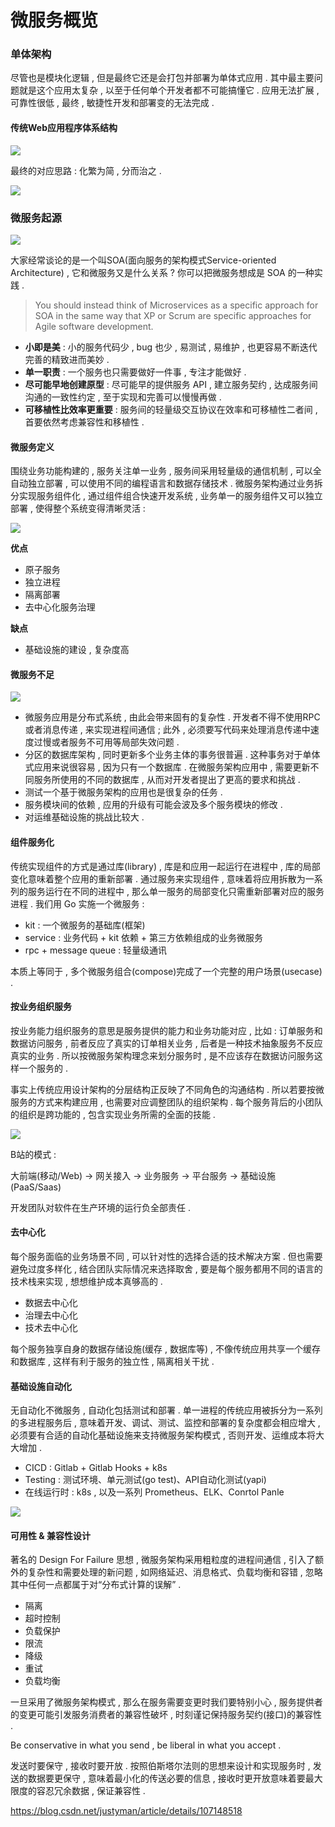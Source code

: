 # 微服务概览

### 单体架构

尽管也是模块化逻辑 , 但是最终它还是会打包并部署为单体式应用 . 其中最主要问题就是这个应用太复杂 , 以至于任何单个开发者都不可能搞懂它 . 应用无法扩展 , 可靠性很低 , 最终 , 敏捷性开发和部署变的无法完成 .

#### 传统Web应用程序体系结构

![](/assets/danti.png)

最终的对应思路 : 化繁为简 , 分而治之 .

![](/assets/fenerzhizhi.png)

### 微服务起源

![](/assets/fuwuduibi.png)

大家经常谈论的是一个叫SOA\(面向服务的架构模式Service-oriented Architecture\) , 它和微服务又是什么关系 ? 你可以把微服务想成是 SOA 的一种实践 .

> You should instead think of Microservices as a specific approach for SOA in the same way that XP or Scrum are specific approaches for Agile software development.

* **小即是美** : 小的服务代码少 , bug 也少 , 易测试 , 易维护 , 也更容易不断迭代完善的精致进而美妙 .
* **单一职责** : 一个服务也只需要做好一件事 , 专注才能做好 .
* **尽可能早地创建原型** : 尽可能早的提供服务 API , 建立服务契约 , 达成服务间沟通的一致性约定 , 至于实现和完善可以慢慢再做 .
* **可移植性比效率更重要** : 服务间的轻量级交互协议在效率和可移植性二者间 , 首要依然考虑兼容性和移植性 . 

#### 微服务定义

围绕业务功能构建的 , 服务关注单一业务 , 服务间采用轻量级的通信机制 , 可以全自动独立部署 , 可以使用不同的编程语言和数据存储技术 . 微服务架构通过业务拆分实现服务组件化 , 通过组件组合快速开发系统 , 业务单一的服务组件又可以独立部署 , 使得整个系统变得清晰灵活 :

![](/assets/weifuwudingyi.png)

**优点**

* 原子服务
* 独立进程
* 隔离部署
* 去中心化服务治理

**缺点**

* 基础设施的建设 , 复杂度高

#### 微服务不足

![](/assets/weifuwubuzupng)

* 微服务应用是分布式系统 , 由此会带来固有的复杂性 . 开发者不得不使用RPC或者消息传递 , 来实现进程间通信 ; 此外 , 必须要写代码来处理消息传递中速度过慢或者服务不可用等局部失效问题 .
* 分区的数据库架构 , 同时更新多个业务主体的事务很普遍 . 这种事务对于单体式应用来说很容易 , 因为只有一个数据库 . 在微服务架构应用中 , 需要更新不同服务所使用的不同的数据库 , 从而对开发者提出了更高的要求和挑战 .
* 测试一个基于微服务架构的应用也是很复杂的任务 .
* 服务模块间的依赖 , 应用的升级有可能会波及多个服务模块的修改 .
* 对运维基础设施的挑战比较大 .

#### 组件服务化

传统实现组件的方式是通过库\(library\) , 库是和应用一起运行在进程中 , 库的局部变化意味着整个应用的重新部署 . 通过服务来实现组件 , 意味着将应用拆散为一系列的服务运行在不同的进程中 , 那么单一服务的局部变化只需重新部署对应的服务进程 . 我们用 Go 实施一个微服务 :

* kit : 一个微服务的基础库\(框架\)
* service : 业务代码 + kit 依赖 + 第三方依赖组成的业务微服务
* rpc + message queue : 轻量级通讯

本质上等同于 , 多个微服务组合\(compose\)完成了一个完整的用户场景\(usecase\) .

#### 按业务组织服务

按业务能力组织服务的意思是服务提供的能力和业务功能对应 , 比如 : 订单服务和数据访问服务 , 前者反应了真实的订单相关业务 , 后者是一种技术抽象服务不反应真实的业务 . 所以按微服务架构理念来划分服务时 , 是不应该存在数据访问服务这样一个服务的 .

事实上传统应用设计架构的分层结构正反映了不同角色的沟通结构 . 所以若要按微服务的方式来构建应用 , 也需要对应调整团队的组织架构 . 每个服务背后的小团队的组织是跨功能的 , 包含实现业务所需的全面的技能 .

![](/assets/anyewuzishifuwu.png)

B站的模式 :

大前端\(移动/Web\) -&gt; 网关接入 -&gt; 业务服务 -&gt; 平台服务 -&gt; 基础设施\(PaaS/Saas\)

开发团队对软件在生产环境的运行负全部责任 .

#### 去中心化

每个服务面临的业务场景不同 , 可以针对性的选择合适的技术解决方案 . 但也需要避免过度多样化 , 结合团队实际情况来选择取舍 , 要是每个服务都用不同的语言的技术栈来实现 , 想想维护成本真够高的 .

* 数据去中心化
* 治理去中心化
* 技术去中心化

每个服务独享自身的数据存储设施\(缓存 , 数据库等\) , 不像传统应用共享一个缓存和数据库 , 这样有利于服务的独立性 , 隔离相关干扰 .

#### 基础设施自动化

无自动化不微服务 , 自动化包括测试和部署 . 单一进程的传统应用被拆分为一系列的多进程服务后 , 意味着开发、调试、测试、监控和部署的复杂度都会相应增大 , 必须要有合适的自动化基础设施来支持微服务架构模式 , 否则开发、运维成本将大大增加 .

* CICD : Gitlab + Gitlab Hooks + k8s
* Testing : 测试环境、单元测试\(go test\)、API自动化测试\(yapi\)
* 在线运行时 : k8s , 以及一系列 Prometheus、ELK、Conrtol Panle

![](/assets/jichusheshezidonghua.png)

#### 可用性 & 兼容性设计

著名的 Design For Failure 思想 , 微服务架构采用粗粒度的进程间通信 , 引入了额外的复杂性和需要处理的新问题 , 如网络延迟、消息格式、负载均衡和容错 , 忽略其中任何一点都属于对“分布式计算的误解” . 

* 隔离
* 超时控制
*  负载保护
* 限流
*  降级
*  重试
*  负载均衡

一旦采用了微服务架构模式 , 那么在服务需要变更时我们要特别小心 , 服务提供者的变更可能引发服务消费者的兼容性破坏 , 时刻谨记保持服务契约\(接口\)的兼容性 . 

Be conservative in what you send , be liberal in what you accept . 

发送时要保守 , 接收时要开放 . 按照伯斯塔尔法则的思想来设计和实现服务时 , 发送的数据要更保守 , 意味着最小化的传送必要的信息 , 接收时更开放意味着要最大限度的容忍冗余数据 , 保证兼容性 . 

https://blog.csdn.net/justyman/article/details/107148518



